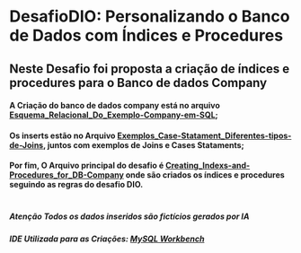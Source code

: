 # DesafioDIO: Personalizando o Banco de Dados com Índices e Procedures

## Neste Desafio foi proposta a criação de índices e procedures para o Banco de dados Company

#### A Criação do banco de dados company está no arquivo [Esquema_Relacional_Do_Exemplo-Company-em-SQL](https://github.com/PetersonPHC/DesafioDIO_Personalizando-o-Banco-de-Dados-com-Indices-e-Procedures/blob/main/Esquema_Relacional_Do_Exemplo-Company-em-SQL.sql);

#### Os inserts estão no Arquivo [Exemplos_Case-Statament_Diferentes-tipos-de-Joins](https://github.com/PetersonPHC/DesafioDIO_Personalizando-o-Banco-de-Dados-com-Indices-e-Procedures/blob/main/Exemplos_Case-Statament_Diferentes-tipos-de-Joins.sql), juntos com exemplos de Joins e Cases Stataments;

#### Por fim, O Arquivo principal do desafio é [Creating_Indexs-and-Procedures_for_DB-Company](https://github.com/PetersonPHC/DesafioDIO_Personalizando-o-Banco-de-Dados-com-Indices-e-Procedures/blob/main/Creating_Indexs-and-Procedures_for_DB-Company.sql) onde são criados os índices e procedures seguindo as regras do desafio DIO.


#
##### Atenção Todos os dados inseridos são fictícios gerados por IA
##### IDE Utilizada para as Criações: [MySQL Workbench](https://dev.mysql.com/downloads/workbench/)
